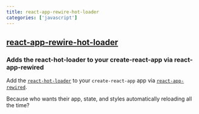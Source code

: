 ```yaml
---
title: react-app-rewire-hot-loader
categories: ['javascript']
---
```

## [react-app-rewire-hot-loader](https://github.com/cdharris/react-app-rewire-hot-loader)

### Adds the react-hot-loader to your create-react-app via react-app-rewired


Add the [`react-hot-loader`](https://github.com/gaearon/react-hot-loader) to your `create-react-app` app via [`react-app-rewired`](https://github.com/timarney/react-app-rewired).

Because who wants their app, state, and styles automatically reloading all the time?
